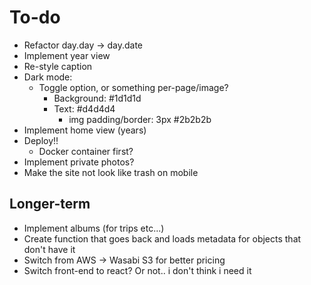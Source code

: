 # To-do

- Refactor day.day -> day.date
- Implement year view
- Re-style caption
- Dark mode:
  - Toggle option, or something per-page/image?
    - Background: #1d1d1d
    - Text: #d4d4d4
        - img padding/border: 3px #2b2b2b
- Implement home view (years)
- Deploy!!
  - Docker container first?
- Implement private photos?
- Make the site not look like trash on mobile

## Longer-term
- Implement albums (for trips etc...)
- Create function that goes back and loads metadata for objects that don't have it
- Switch from AWS -> Wasabi S3 for better pricing
- Switch front-end to react? Or not.. i don't think i need it